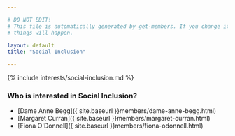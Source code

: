 ```yaml
---

# DO NOT EDIT!
# This file is automatically generated by get-members. If you change it, bad
# things will happen.

layout: default
title: "Social Inclusion"

---
```


{% include interests/social-inclusion.md %}

### Who is interested in Social Inclusion?


* [Dame  Anne Begg]({ site.baseurl }}members/dame-anne-begg.html)
* [Margaret Curran]({ site.baseurl }}members/margaret-curran.html)
* [Fiona O'Donnell]({ site.baseurl }}members/fiona-odonnell.html)
